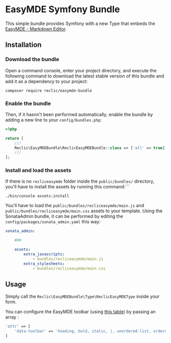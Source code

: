 # EasyMDE Symfony Bundle

This simple bundle provides Symfony with a new Type that embeds the [EasyMDE - Markdown Editor](https://github.com/Ionaru/easy-markdown-editor).

## Installation

### Download the bundle

Open a command console, enter your project directory, and execute the following command to download the latest stable version of this bundle and add it as a dependency to your project:

```
composer require reclic/easymde-bundle
```

### Enable the bundle

Then, if it hasnn't been performed automatically, enable the bundle by adding a new line to your `config/bundles.php`:

```php
<?php

return [
    ///
    Reclic\EasyMDEBundle\ReclicEasyMDEBundle::class => ['all' => true],
    ///
];

```

### Install and load the assets

If there is no `recliceasymde` folder inside the `public/bundles/` directory, you'll have to install the assets by running this command:```

```
./bin/console assets:install
```

You'll have to load the `public/bundles/recliceasymde/main.js` and `public/bundles/recliceasymde/main.css` assets to your template.
Using the SonataAdmin bundle, it can be performed by editing the `config/packages/sonata_admin.yaml` this way:

```yaml
sonata_admin:

    ###

    assets:
        extra_javascripts:
            - bundles/recliceasymde/main.js
        extra_stylesheets:
            - bundles/recliceasymde/main.css
```

## Usage

Simply call the `Reclic\EasyMDEBundle\Type\ReclicEasyMDEType` inside your form.

You can configure the EasyMDE toolbar (using [this table](https://github.com/Ionaru/easy-markdown-editor#toolbar-icons)) by passing an array :

```php
'attr' => [
    'data-toolbar' => 'heading, bold, italic, |, unordered-list, ordered-list, |, link, image, |, preview, side-by-side'
]
```